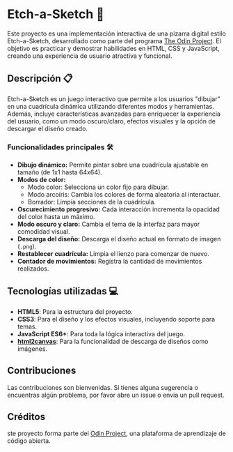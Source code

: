# Etch-a-Sketch 🎨

Este proyecto es una implementación interactiva de una pizarra digital estilo Etch-a-Sketch, desarrollado como parte del programa [The Odin Project](https://www.theodinproject.com/). El objetivo es practicar y demostrar habilidades en HTML, CSS y JavaScript, creando una experiencia de usuario atractiva y funcional.

## Descripción 📋

Etch-a-Sketch es un juego interactivo que permite a los usuarios "dibujar" en una cuadrícula dinámica utilizando diferentes modos y herramientas. Además, incluye características avanzadas para enriquecer la experiencia del usuario, como un modo oscuro/claro, efectos visuales y la opción de descargar el diseño creado.

### Funcionalidades principales 🛠️

- **Dibujo dinámico:** Permite pintar sobre una cuadrícula ajustable en tamaño (de 1x1 hasta 64x64).
- **Modos de color:**
  - Modo color: Selecciona un color fijo para dibujar.
  - Modo arcoíris: Cambia los colores de forma aleatoria al interactuar.
  - Borrador: Limpia secciones de la cuadrícula.
- **Oscurecimiento progresivo:** Cada interacción incrementa la opacidad del color hasta un máximo.
- **Modo oscuro y claro:** Cambia el tema de la interfaz para mayor comodidad visual.
- **Descarga del diseño:** Descarga el diseño actual en formato de imagen (`.png`).
- **Restablecer cuadrícula:** Limpia el lienzo para comenzar de nuevo.
- **Contador de movimientos:** Registra la cantidad de movimientos realizados.

## Tecnologías utilizadas 💻

- **HTML5**: Para la estructura del proyecto.
- **CSS3**: Para el diseño y los efectos visuales, incluyendo soporte para temas.
- **JavaScript ES6+**: Para toda la lógica interactiva del juego.
- **[html2canvas](https://html2canvas.hertzen.com/)**: Para la funcionalidad de descarga de diseños como imágenes.

## Contribuciones

Las contribuciones son bienvenidas. Si tienes alguna sugerencia o encuentras algún problema, por favor abre un issue o envía un pull request.

## Créditos

ste proyecto forma parte del [Odin Project](https://www.theodinproject.com/), una plataforma de aprendizaje de código abierta.
